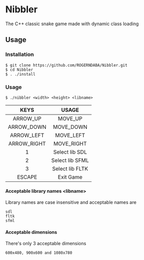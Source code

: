 # Nibbler

The C++ classic snake game made with dynamic class loading

## Usage
### Installation
	$ git clone https://github.com/ROGERNDABA/Nibbler.git
	$ cd Nibbler
	$ . ./install
### Usage
	$ ./nibbler <width> <height> <libname>

|     KEYS    	|      USAGE      	|
|:-----------:	|:---------------:	|
|   ARROW_UP  	|     MOVE_UP     	|
|  ARROW_DOWN 	|    MOVE_DOWN    	|
|  ARROW_LEFT 	|    MOVE_LEFT    	|
| ARROW_RIGHT 	|    MOVE_RIGHT   	|
|      1      	|  Select lib SDL 	|
|      2      	| Select lib SFML 	|
|      3      	| Select lib FLTK 	|
|    ESCAPE    	|    Exit Game 	    |

#### Acceptable library names \<libname>

Library names are case insensitive and acceptable names are

	sdl
	fltk
	sfml

#### Acceptable dimensions

There's only 3 acceptable dimensions

	600x480, 900x600 and 1080x780

